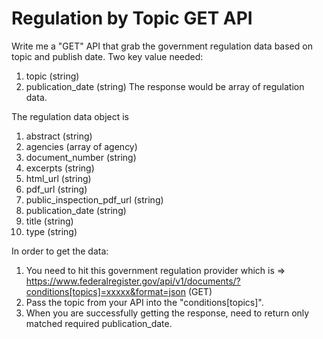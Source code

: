# Regulation by Topic GET API

Write me a "GET" API that grab the government regulation data based on topic and publish date.
Two key value needed: 
1. topic (string)
2. publication_date (string)
The response would be array of regulation data.

The regulation data object is
1. abstract (string)
2. agencies (array of agency)
3. document_number (string)
4. excerpts (string)
5. html_url (string)
6. pdf_url (string)
7. public_inspection_pdf_url (string)
8. publication_date (string)
9. title (string)
10. type (string)

In order to get the data:
1. You need to hit this government regulation provider which is 
=> https://www.federalregister.gov/api/v1/documents/?conditions[topics]=xxxxx&format=json (GET) 
2. Pass the topic from your API into the "conditions[topics]".
3. When you are successfully getting the response, need to return only matched required publication_date.
